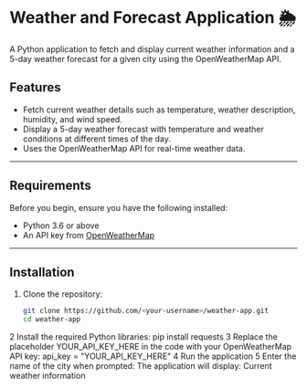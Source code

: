 # Weather and Forecast Application 🌦️

A Python application to fetch and display current weather information and a 5-day weather forecast for a given city using the OpenWeatherMap API.

## Features
- Fetch current weather details such as temperature, weather description, humidity, and wind speed.
- Display a 5-day weather forecast with temperature and weather conditions at different times of the day.
- Uses the OpenWeatherMap API for real-time weather data.

---

## Requirements
Before you begin, ensure you have the following installed:
- Python 3.6 or above
- An API key from [OpenWeatherMap](https://openweathermap.org/api)

---

## Installation
1. Clone the repository:
   ```bash
   git clone https://github.com/<your-username>/weather-app.git
   cd weather-app
2 Install the required Python libraries:
      pip install requests
3 Replace the placeholder YOUR_API_KEY_HERE in the code with your OpenWeatherMap API key:
      api_key = "YOUR_API_KEY_HERE"
4 Run the application
5 Enter the name of the city when prompted:
    The application will display:
    Current weather information
